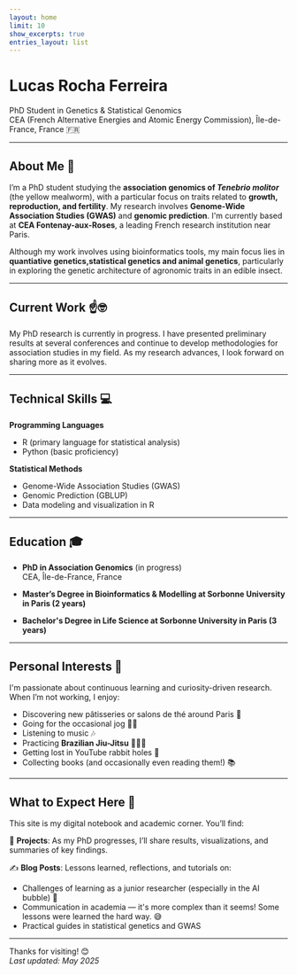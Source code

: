 ```yaml
---
layout: home
limit: 10
show_excerpts: true
entries_layout: list
---
```


# Lucas Rocha Ferreira

PhD Student in Genetics & Statistical Genomics  
CEA (French Alternative Energies and Atomic Energy Commission), Île-de-France, France 🇫🇷

---

## About Me 👋

I’m a PhD student studying the **association genomics of *Tenebrio molitor*** (the yellow mealworm), with a particular focus on traits related to **growth, reproduction, and fertility**. My research involves **Genome-Wide Association Studies (GWAS)** and **genomic prediction**. I'm currently based at **CEA Fontenay-aux-Roses**, a leading French research institution near Paris.

Although my work involves using bioinformatics tools, my main focus lies in **quantiative genetics,statistical genetics and animal genetics**, particularly in exploring the genetic architecture of agronomic traits in an edible insect. 

---

## Current Work ☝🤓
My PhD research is currently in progress. I have presented preliminary results at several conferences and continue to develop methodologies for association studies in my field.  As my research advances, I look forward on sharing more as it evolves.

---

## Technical Skills 💻

**Programming Languages**  
- R (primary language for statistical analysis)  
- Python (basic proficiency)

**Statistical Methods**  
- Genome-Wide Association Studies (GWAS)  
- Genomic Prediction (GBLUP)  
- Data modeling and visualization in R

---

## Education 🎓

- **PhD in Association Genomics** (in progress)  
  CEA, Île-de-France, France

- **Master’s Degree in Bioinformatics & Modelling at Sorbonne University in Paris (2 years)** 

- **Bachelor's Degree in Life Science at Sorbonne University in Paris (3 years)**

---

## Personal Interests 🌟

I'm passionate about continuous learning and curiosity-driven research. When I’m not working, I enjoy:
- Discovering new pâtisseries or salons de thé around Paris 🍰
- Going for the occasional jog 🏃‍♂️  
- Listening to music 🎶  
- Practicing **Brazilian Jiu-Jitsu** 🥋🇧🇷   
- Getting lost in YouTube rabbit holes 📱
- Collecting books (and occasionally even reading them!) 📚

---

## What to Expect Here 📝

This site is my digital notebook and academic corner. You’ll find:

🧪 **Projects**: As my PhD progresses, I’ll share results, visualizations, and summaries of key findings.

✍️ **Blog Posts**: Lessons learned, reflections, and tutorials on:
- Challenges of learning as a junior researcher (especially in the AI bubble) 🤖
- Communication in academia — it's more complex than it seems! Some lessons were learned the hard way. 😅
- Practical guides in statistical genetics and GWAS

---

Thanks for visiting! 😊  
_Last updated: May 2025_
